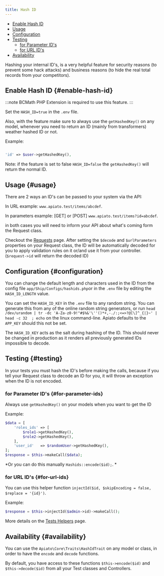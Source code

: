 ```yaml
---
title: Hash ID
---
```


- [Enable Hash ID](#enable-hash-id)
- [Usage](#usage)
- [Configuration](#configuration)
- [Testing](#testing)
    - [for Parameter ID's](#for-parameter-ids)
    - [for URL ID's](#for-url-ids)
- [Availability](#availability)

Hashing your internal ID's, is a very helpful feature for security reasons (to prevent some hack attacks) and business reasons (to hide the real total records from your competitors).

## Enable Hash ID {#enable-hash-id}

:::note
BCMath PHP Extension is required to use this feature.
:::

Set the `HASH_ID=true` in the `.env` file.

Also, with the feature make sure to always use the `getHashedKey()` on any model, whenever you need to return an ID (mainly from transformers) weather hashed ID or not.

Example:

```php

'id' => $user->getHashedKey(),

```

Note: if the feature is set to false `HASH_ID=false` the `getHashedKey()` will return the normal ID.

## Usage {#usage}

There are 2 ways an ID's can be passed to your system via the API:

In URL example: `www.apiato.test/items/abcdef`.

In parameters example: [GET] or [POST] `www.apiato.test/items?id=abcdef`.

in both cases you will need to inform your API about what's coming form the Request class.

Checkout the [Requests](../Main%20Components/requests) page. After setting the `$decode` and `$urlParameters` properties on your Request class, the ID will be automatically decoded for you to apply validation rules on it or/and use it from your controller. (`$request->id` will return the decoded ID)


## Configuration {#configuration}

You can change the default length and characters used in the ID from the config file `app/Ship/Configs/hashids.php`or in the `.env` file by editing the `HASH_ID_LENGTH` value.

You can set the `HASH_ID_KEY` in the `.env` file to any random string. You can generate this from any of the online random string generators, or run `head /dev/urandom | tr -dc 'A-Za-z0-9!"#$%&'\''()*+,-./:;<=>?@[\]^_{|}~' | head -c 32  ; echo` on the linux command-line. Apiato defaults to the `APP_KEY` should this not be set.

The `HASH_ID_KEY` acts as the salt during hashing of the ID. This should never be changed in production as it renders all previously generated IDs impossible to decode.

## Testing {#testing}

In your tests you must hash the ID's before making the calls, because if you tell your Request class to decode an ID for you, it will throw an exception when the ID is not encoded.

### for Parameter ID's {#for-parameter-ids}

Always use `getHashedKey()` on your models when you want to get the ID

Example:

```php
$data = [
    'roles_ids' => [
        $role1->getHashedKey(),
        $role2->getHashedKey(),
    ],
    'user_id'   => $randomUser->getHashedKey(),
];
$response = $this->makeCall($data);
```

*Or you can do this manually `Hashids::encode($id);`. *

### for URL ID's {#for-url-ids}

You can use this helper function `injectId($id, $skipEncoding = false, $replace = '{id}')`.

Example:

```php
$response = $this->injectId($admin->id)->makeCall();
```

More details on the [Tests Helpers](../Testing/tests-helpers) page.

## Availability {#availability}

You can use the `Apiato\Core\Traits\HashIdTrait` on any model or class, in order to have the `encode` and `decode` functions.

By default, you have access to these functions `$this->encode($id)` and  `$this->decode($id)` from all your Test classes and Controllers.
